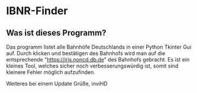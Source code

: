 # IBNR-Finder
## Was ist dieses Programm?
Das programm listet alle Bahnhöfe Deutschlands in einer Python Tkinter Gui auf.
Durch klicken und bestätigen des Bahnhofs wird man auf die entsprechende "https://iris.noncd.db.de" des Bahnhofs gebracht.
Es ist ein kleines Tool, welches sicher noch verbesserungswürdig ist, somit sind kleinere Fehler möglich aufzufinden.

Weiteres bei einem Update
Grüße, 
inviHD
